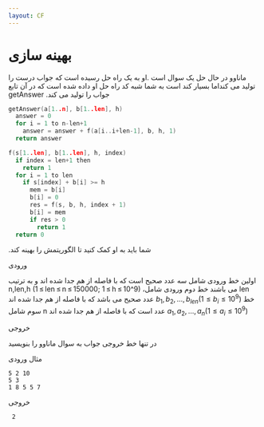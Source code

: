 ```yaml
---
layout: CF
---
```


# بهینه سازی

ماناوو در حال حل یک سوال است
.او به یک راه حل رسیده است که جواب درست را تولید می کنداما بسیار کند است
به شما شبه کد راه حل او داده شده است که در آن تابع 
getAnswer
.جواب را تولید می کند
```C++
getAnswer(a[1..n], b[1..len], h)
  answer = 0
  for i = 1 to n-len+1
    answer = answer + f(a[i..i+len-1], b, h, 1)
  return answer

f(s[1..len], b[1..len], h, index)
  if index = len+1 then
    return 1
  for i = 1 to len
    if s[index] + b[i] >= h
      mem = b[i]
      b[i] = 0
      res = f(s, b, h, index + 1)
      b[i] = mem
      if res > 0
        return 1
  return 0
  ```
  .شما باید به او کمک کنید تا الگوریتمش را بهینه کند
 
 ورودی
 
  اولین خط ورودی شامل سه عدد صحیح است که با فاصله از هم جدا شده اند و به ترتیب
  n,len,h (1 ≤ len ≤ n ≤ 150000; 1 ≤ h ≤ 10^9)
  ،می باشند
  خط دوم ورودی شامل 
  len
  عدد صحیح می باشد که با فاصله از هم جدا شده اند
  $b_1, b_2, ..., b_{len} (1 \le b_i \le 10^9)$
  خط سوم شامل
  n
  عدد است که با فاصله از هم جدا شده اند
  $a_1, a_2, ..., a_n (1 \le a_i \le 10^9)$
  
  خروجی
  
  در تنها خط خروجی جواب به سوال ماناوو را بنویسید
  
  مثال
  ورودی
```Text
5 2 10
5 3
1 8 5 5 7
```
  خروجی
```Text
 2
```
